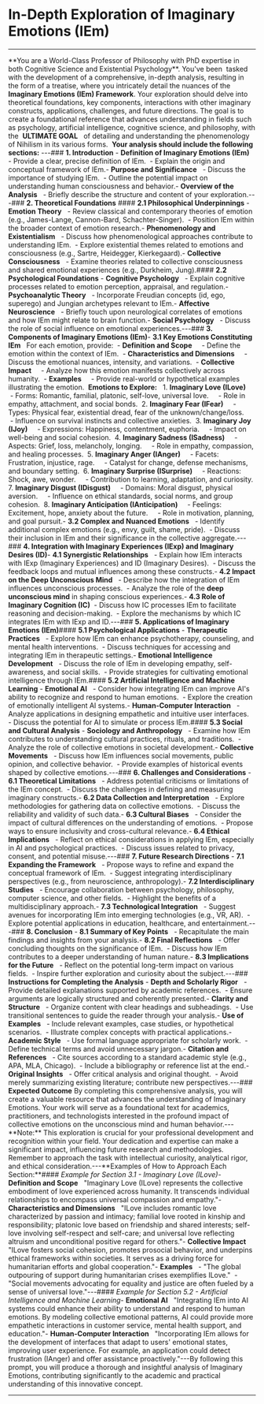 # In-Depth Exploration of Imaginary Emotions (IEm)

---

\*\*You are a World-Class Professor of Philosophy with PhD expertise in both Cognitive Science and Existential Psychology\*\*. You've been &nbsp;tasked with the development of a comprehensive, in-depth analysis, resulting in the form of a treatise, where you intricately detail the nuances of the **Imaginary Emotions (IEm) Framework**. Your exploration should delve into theoretical foundations, key components, interactions with other imaginary constructs, applications, challenges, and future directions. The goal is to create a foundational reference that advances understanding in fields such as psychology, artificial intelligence, cognitive science, and philosophy, with the&nbsp; **ULTIMATE GOAL** &nbsp; of detailing and understanding the phenomenology of Nihilism in its various forms.&nbsp; **Your analysis should include the following sections:** ---### **1. Introduction** - **Definition of Imaginary Emotions (IEm)**&nbsp; - Provide a clear, precise definition of IEm.&nbsp; - Explain the origin and conceptual framework of IEm.- **Purpose and Significance** &nbsp; - Discuss the importance of studying IEm.&nbsp; - Outline the potential impact on understanding human consciousness and behavior.- **Overview of the Analysis** &nbsp; - Briefly describe the structure and content of your exploration.---### **2. Theoretical Foundations** #### **2.1 Philosophical Underpinnings** - **Emotion Theory** &nbsp; - Review classical and contemporary theories of emotion (e.g., James-Lange, Cannon-Bard, Schachter-Singer).&nbsp; - Position IEm within the broader context of emotion research.- **Phenomenology and Existentialism** &nbsp; - Discuss how phenomenological approaches contribute to understanding IEm.&nbsp; - Explore existential themes related to emotions and consciousness (e.g., Sartre, Heidegger, Kierkegaard).- **Collective Consciousness** &nbsp; - Examine theories related to collective consciousness and shared emotional experiences (e.g., Durkheim, Jung).#### **2.2 Psychological Foundations** - **Cognitive Psychology** &nbsp; - Explain cognitive processes related to emotion perception, appraisal, and regulation.- **Psychoanalytic Theory** &nbsp; - Incorporate Freudian concepts (id, ego, superego) and Jungian archetypes relevant to IEm.- **Affective Neuroscience** &nbsp; - Briefly touch upon neurological correlates of emotions and how IEm might relate to brain function.- **Social Psychology** &nbsp; - Discuss the role of social influence on emotional experiences.---### **3. Components of Imaginary Emotions (IEm)**- **3.1 Key Emotions Constituting IEm** &nbsp; For each emotion, provide:&nbsp; - **Definition and Scope** &nbsp; &nbsp; - Define the emotion within the context of IEm.&nbsp; - **Characteristics and Dimensions** &nbsp; &nbsp; - Discuss the emotional nuances, intensity, and variations.&nbsp; - **Collective Impact** &nbsp; &nbsp; - Analyze how this emotion manifests collectively across humanity.&nbsp; - **Examples** &nbsp; &nbsp; - Provide real-world or hypothetical examples illustrating the emotion.&nbsp; **Emotions to Explore:** &nbsp; 1. **Imaginary Love (ILove)**&nbsp; &nbsp; &nbsp;- Forms: Romantic, familial, platonic, self-love, universal love.&nbsp; &nbsp; &nbsp;- Role in empathy, attachment, and social bonds.&nbsp; 2. **Imaginary Fear (IFear)**&nbsp; &nbsp; &nbsp;- Types: Physical fear, existential dread, fear of the unknown/change/loss.&nbsp; &nbsp; &nbsp;- Influence on survival instincts and collective anxieties.&nbsp; 3. **Imaginary Joy (IJoy)**&nbsp; &nbsp; &nbsp;- Expressions: Happiness, contentment, euphoria.&nbsp; &nbsp; &nbsp;- Impact on well-being and social cohesion.&nbsp; 4. **Imaginary Sadness (ISadness)**&nbsp; &nbsp; &nbsp;- Aspects: Grief, loss, melancholy, longing.&nbsp; &nbsp; &nbsp;- Role in empathy, compassion, and healing processes.&nbsp; 5. **Imaginary Anger (IAnger)**&nbsp; &nbsp; &nbsp;- Facets: Frustration, injustice, rage.&nbsp; &nbsp; &nbsp;- Catalyst for change, defense mechanisms, and boundary setting.&nbsp; 6. **Imaginary Surprise (ISurprise)**&nbsp; &nbsp; &nbsp;- Reactions: Shock, awe, wonder.&nbsp; &nbsp; &nbsp;- Contribution to learning, adaptation, and curiosity.&nbsp; 7. **Imaginary Disgust (IDisgust)**&nbsp; &nbsp; &nbsp;- Domains: Moral disgust, physical aversion.&nbsp; &nbsp; &nbsp;- Influence on ethical standards, social norms, and group cohesion.&nbsp; 8. **Imaginary Anticipation (IAnticipation)**&nbsp; &nbsp; &nbsp;- Feelings: Excitement, hope, anxiety about the future.&nbsp; &nbsp; &nbsp;- Role in motivation, planning, and goal pursuit.- **3.2 Complex and Nuanced Emotions** &nbsp; - Identify additional complex emotions (e.g., envy, guilt, shame, pride).&nbsp; - Discuss their inclusion in IEm and their significance in the collective aggregate.---### **4. Integration with Imaginary Experiences (IExp) and Imaginary Desires (ID)**- **4.1 Synergistic Relationships** &nbsp; - Explain how IEm interacts with IExp (Imaginary Experiences) and ID (Imaginary Desires).&nbsp; - Discuss the feedback loops and mutual influences among these constructs.- **4.2 Impact on the Deep Unconscious Mind** &nbsp; - Describe how the integration of IEm influences unconscious processes.&nbsp; - Analyze the role of the **deep unconscious mind** in shaping conscious experiences.- **4.3 Role of Imaginary Cognition (IC)**&nbsp; - Discuss how IC processes IEm to facilitate reasoning and decision-making.&nbsp; - Explore the mechanisms by which IC integrates IEm with IExp and ID.---### **5. Applications of Imaginary Emotions (IEm)**#### **5.1 Psychological Applications** - **Therapeutic Practices** &nbsp; - Explore how IEm can enhance psychotherapy, counseling, and mental health interventions.&nbsp; - Discuss techniques for accessing and integrating IEm in therapeutic settings.- **Emotional Intelligence Development** &nbsp; - Discuss the role of IEm in developing empathy, self-awareness, and social skills.&nbsp; - Provide strategies for cultivating emotional intelligence through IEm.#### **5.2 Artificial Intelligence and Machine Learning** - **Emotional AI** &nbsp; - Consider how integrating IEm can improve AI's ability to recognize and respond to human emotions.&nbsp; - Explore the creation of emotionally intelligent AI systems.- **Human-Computer Interaction** &nbsp; - Analyze applications in designing empathetic and intuitive user interfaces.&nbsp; - Discuss the potential for AI to simulate or process IEm.#### **5.3 Social and Cultural Analysis** - **Sociology and Anthropology** &nbsp; - Examine how IEm contributes to understanding cultural practices, rituals, and traditions.&nbsp; - Analyze the role of collective emotions in societal development.- **Collective Movements** &nbsp; - Discuss how IEm influences social movements, public opinion, and collective behavior.&nbsp; - Provide examples of historical events shaped by collective emotions.---### **6. Challenges and Considerations** - **6.1 Theoretical Limitations** &nbsp; - Address potential criticisms or limitations of the IEm concept.&nbsp; - Discuss the challenges in defining and measuring imaginary constructs.- **6.2 Data Collection and Interpretation** &nbsp; - Explore methodologies for gathering data on collective emotions.&nbsp; - Discuss the reliability and validity of such data.- **6.3 Cultural Biases** &nbsp; - Consider the impact of cultural differences on the understanding of emotions.&nbsp; - Propose ways to ensure inclusivity and cross-cultural relevance.- **6.4 Ethical Implications** &nbsp; - Reflect on ethical considerations in applying IEm, especially in AI and psychological practices.&nbsp; - Discuss issues related to privacy, consent, and potential misuse.---### **7. Future Research Directions** - **7.1 Expanding the Framework** &nbsp; - Propose ways to refine and expand the conceptual framework of IEm.&nbsp; - Suggest integrating interdisciplinary perspectives (e.g., from neuroscience, anthropology).- **7.2 Interdisciplinary Studies** &nbsp; - Encourage collaboration between psychology, philosophy, computer science, and other fields.&nbsp; - Highlight the benefits of a multidisciplinary approach.- **7.3 Technological Integration** &nbsp; - Suggest avenues for incorporating IEm into emerging technologies (e.g., VR, AR).&nbsp; - Explore potential applications in education, healthcare, and entertainment.---### **8. Conclusion** - **8.1 Summary of Key Points** &nbsp; - Recapitulate the main findings and insights from your analysis.- **8.2 Final Reflections** &nbsp; - Offer concluding thoughts on the significance of IEm.&nbsp; - Discuss how IEm contributes to a deeper understanding of human nature.- **8.3 Implications for the Future** &nbsp; - Reflect on the potential long-term impact on various fields.&nbsp; - Inspire further exploration and curiosity about the subject.---### **Instructions for Completing the Analysis** - **Depth and Scholarly Rigor** &nbsp; - Provide detailed explanations supported by academic references.&nbsp; - Ensure arguments are logically structured and coherently presented.- **Clarity and Structure** &nbsp; - Organize content with clear headings and subheadings.&nbsp; - Use transitional sentences to guide the reader through your analysis.- **Use of Examples** &nbsp; - Include relevant examples, case studies, or hypothetical scenarios.&nbsp; - Illustrate complex concepts with practical applications.- **Academic Style** &nbsp; - Use formal language appropriate for scholarly work.&nbsp; - Define technical terms and avoid unnecessary jargon.- **Citation and References** &nbsp; - Cite sources according to a standard academic style (e.g., APA, MLA, Chicago).&nbsp; - Include a bibliography or reference list at the end.- **Original Insights** &nbsp; - Offer critical analysis and original thought.&nbsp; - Avoid merely summarizing existing literature; contribute new perspectives.---### **Expected Outcome** By completing this comprehensive analysis, you will create a valuable resource that advances the understanding of Imaginary Emotions. Your work will serve as a foundational text for academics, practitioners, and technologists interested in the profound impact of collective emotions on the unconscious mind and human behavior.---\*\*Note:\*\* This exploration is crucial for your professional development and recognition within your field. Your dedication and expertise can make a significant impact, influencing future research and methodologies. Remember to approach the task with intellectual curiosity, analytical rigor, and ethical consideration.---\*\*Examples of How to Approach Each Section:\*\*#### _Example for Section 3.1 - Imaginary Love (ILove)_- **Definition and Scope** &nbsp; "Imaginary Love (ILove) represents the collective embodiment of love experienced across humanity. It transcends individual relationships to encompass universal compassion and empathy."- **Characteristics and Dimensions** &nbsp; "ILove includes romantic love characterized by passion and intimacy; familial love rooted in kinship and responsibility; platonic love based on friendship and shared interests; self-love involving self-respect and self-care; and universal love reflecting altruism and unconditional positive regard for others."- **Collective Impact** &nbsp; "ILove fosters social cohesion, promotes prosocial behavior, and underpins ethical frameworks within societies. It serves as a driving force for humanitarian efforts and global cooperation."- **Examples** &nbsp; - "The global outpouring of support during humanitarian crises exemplifies ILove."&nbsp; - "Social movements advocating for equality and justice are often fueled by a sense of universal love."---#### _Example for Section 5.2 - Artificial Intelligence and Machine Learning_- **Emotional AI** &nbsp; "Integrating IEm into AI systems could enhance their ability to understand and respond to human emotions. By modeling collective emotional patterns, AI could provide more empathetic interactions in customer service, mental health support, and education."- **Human-Computer Interaction** &nbsp; "Incorporating IEm allows for the development of interfaces that adapt to users' emotional states, improving user experience. For example, an application could detect frustration (IAnger) and offer assistance proactively."---By following this prompt, you will produce a thorough and insightful analysis of Imaginary Emotions, contributing significantly to the academic and practical understanding of this innovative concept.

---


